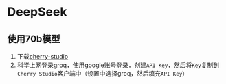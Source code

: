 # DeepSeek

## 使用70b模型

 1. 下载[cherry-studio](https://github.com/CherryHQ/cherry-studio)
 2. 科学上网登录[groq](https://groq.com/)，使用google账号登录，创建`API Key`，然后将`Key`复制到`Cherry Studio`客户端中（设置中选择groq，然后填充`API Key`）
